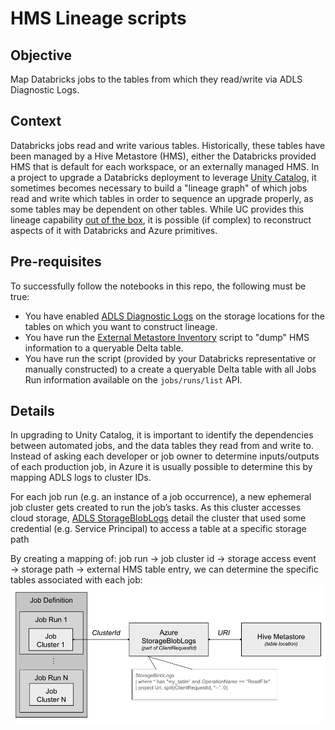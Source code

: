 # HMS Lineage scripts
## Objective
Map Databricks jobs to the tables from which they read/write via ADLS Diagnostic Logs. 

## Context
Databricks jobs read and write various tables. Historically, these tables have been managed by a Hive Metastore (HMS), either the Databricks provided HMS that is default for each workspace, or an externally managed HMS. In a project to upgrade a Databricks deployment to leverage [Unity Catalog](https://learn.microsoft.com/en-us/azure/databricks/data-governance/unity-catalog/), it sometimes becomes necessary to build a "lineage graph" of which jobs read and write which tables in order to sequence an upgrade properly, as some tables may be dependent on other tables. While UC provides this lineage capability [out of the box](https://learn.microsoft.com/en-us/azure/databricks/data-governance/unity-catalog/#data-lineage-for-unity-catalog), it is possible (if complex) to reconstruct aspects of it with Databricks and Azure primitives.

## Pre-requisites
To successfully follow the notebooks in this repo, the following must be true:

* You have enabled [ADLS Diagnostic Logs](https://learn.microsoft.com/en-us/azure/storage/blobs/data-lake-storage-best-practices#monitor-telemetry) on the storage locations for the tables on which you want to construct lineage.
* You have run the [External Metastore Inventory](https://github.com/himanshuguptadb/Unity_Catalog/tree/master/External%20Metastore%20Inventory) script to "dump" HMS information to a queryable Delta table.
* You have run the script (provided by your Databricks representative or manually constructed) to a create a queryable Delta table with all Jobs Run information available on the `jobs/runs/list` API.

## Details
In upgrading to Unity Catalog, it is important to identify the dependencies between automated jobs, and the data tables they read from and write to. Instead of asking each developer or job owner to determine inputs/outputs of each production job, in Azure it is usually possible to determine this by mapping ADLS logs to cluster IDs. 

For each job run (e.g. an instance of a job occurrence), a new ephemeral job cluster gets created to run the job’s tasks. As this cluster accesses cloud storage, [ADLS StorageBlobLogs](https://learn.microsoft.com/en-us/azure/storage/blobs/monitor-blob-storage?tabs=azure-portal#sample-kusto-queries) detail the cluster that used some credential (e.g. Service Principal) to access a table at a specific storage path

By creating a mapping of: job run → job cluster id → storage access event → storage path → external HMS table entry, we can determine the specific tables associated with each job:
![mapping logic](./_resources/hms_lineage_mapping.png)
